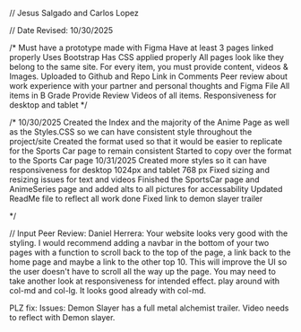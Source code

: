 // Jesus Salgado and Carlos Lopez

// Date Revised: 10/30/2025

/*
  Must have a prototype made with Figma
  Have at least 3 pages linked properly
  Uses Bootstrap
  Has CSS applied properly
  All pages look like they belong to the same site.
  For every item, you must provide content, videos & Images.
  Uploaded to Github and Repo Link in Comments
  Peer review about work experience with your partner and personal thoughts and Figma File
  All items in B Grade
  Provide Review Videos of all items.
  Responsiveness for desktop and tablet
*/ 
 

/* 
    10/30/2025
    Created the Index and the majority of the Anime Page as well as the Styles.CSS so we can have consistent style throughout the project/site
    Created the format used so that it would be easier to replicate for the Sports Car page to remain consistent
    Started to copy over the format to the Sports Car page
    10/31/2025
    Created more styles so it can have responsiveness for desktop 1024px and tablet 768 px
    Fixed sizing and resizing issues for text and videos
    Finished the SportsCar page and AnimeSeries page and added alts to all pictures for accessability
    Updated ReadMe file to reflect all work done
    Fixed link to demon slayer trailer

*/

// Input Peer Review: Daniel Herrera:
Your website looks very good with the styling. I would recommend adding a navbar in the bottom of your two pages with a function to scroll back to the top of the page, a link back to the home page and maybe a link to the other top 10. This will improve the UI so the user doesn't have to scroll all the way up the page.
You may need to take another look at responsiveness for intended effect. play around with col-md and col-lg. It looks good already with col-md.

PLZ fix:
Issues: Demon Slayer has a full metal alchemist trailer. Video needs to reflect with Demon slayer.
